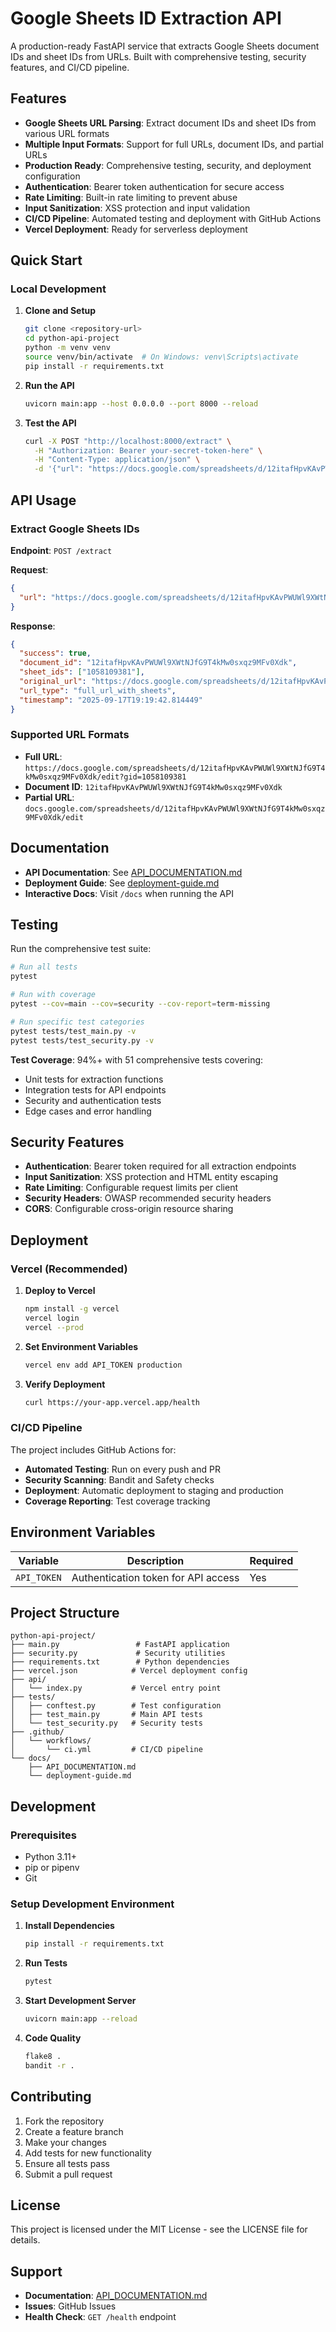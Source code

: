 # Google Sheets ID Extraction API

A production-ready FastAPI service that extracts Google Sheets document IDs and sheet IDs from URLs. Built with comprehensive testing, security features, and CI/CD pipeline.

## Features

- **Google Sheets URL Parsing**: Extract document IDs and sheet IDs from various URL formats
- **Multiple Input Formats**: Support for full URLs, document IDs, and partial URLs
- **Production Ready**: Comprehensive testing, security, and deployment configuration
- **Authentication**: Bearer token authentication for secure access
- **Rate Limiting**: Built-in rate limiting to prevent abuse
- **Input Sanitization**: XSS protection and input validation
- **CI/CD Pipeline**: Automated testing and deployment with GitHub Actions
- **Vercel Deployment**: Ready for serverless deployment

## Quick Start

### Local Development

1. **Clone and Setup**
   ```bash
   git clone <repository-url>
   cd python-api-project
   python -m venv venv
   source venv/bin/activate  # On Windows: venv\Scripts\activate
   pip install -r requirements.txt
   ```

2. **Run the API**
   ```bash
   uvicorn main:app --host 0.0.0.0 --port 8000 --reload
   ```

3. **Test the API**
   ```bash
   curl -X POST "http://localhost:8000/extract" \
     -H "Authorization: Bearer your-secret-token-here" \
     -H "Content-Type: application/json" \
     -d '{"url": "https://docs.google.com/spreadsheets/d/12itafHpvKAvPWUWl9XWtNJfG9T4kMw0sxqz9MFv0Xdk/edit?gid=1058109381"}'
   ```

## API Usage

### Extract Google Sheets IDs

**Endpoint**: `POST /extract`

**Request**:
```json
{
  "url": "https://docs.google.com/spreadsheets/d/12itafHpvKAvPWUWl9XWtNJfG9T4kMw0sxqz9MFv0Xdk/edit?gid=1058109381#gid=1058109381"
}
```

**Response**:
```json
{
  "success": true,
  "document_id": "12itafHpvKAvPWUWl9XWtNJfG9T4kMw0sxqz9MFv0Xdk",
  "sheet_ids": ["1058109381"],
  "original_url": "https://docs.google.com/spreadsheets/d/12itafHpvKAvPWUWl9XWtNJfG9T4kMw0sxqz9MFv0Xdk/edit?gid=1058109381#gid=1058109381",
  "url_type": "full_url_with_sheets",
  "timestamp": "2025-09-17T19:19:42.814449"
}
```

### Supported URL Formats

- **Full URL**: `https://docs.google.com/spreadsheets/d/12itafHpvKAvPWUWl9XWtNJfG9T4kMw0sxqz9MFv0Xdk/edit?gid=1058109381`
- **Document ID**: `12itafHpvKAvPWUWl9XWtNJfG9T4kMw0sxqz9MFv0Xdk`
- **Partial URL**: `docs.google.com/spreadsheets/d/12itafHpvKAvPWUWl9XWtNJfG9T4kMw0sxqz9MFv0Xdk/edit`

## Documentation

- **API Documentation**: See [API_DOCUMENTATION.md](./API_DOCUMENTATION.md)
- **Deployment Guide**: See [deployment-guide.md](./deployment-guide.md)
- **Interactive Docs**: Visit `/docs` when running the API

## Testing

Run the comprehensive test suite:

```bash
# Run all tests
pytest

# Run with coverage
pytest --cov=main --cov=security --cov-report=term-missing

# Run specific test categories
pytest tests/test_main.py -v
pytest tests/test_security.py -v
```

**Test Coverage**: 94%+ with 51 comprehensive tests covering:
- Unit tests for extraction functions
- Integration tests for API endpoints
- Security and authentication tests
- Edge cases and error handling

## Security Features

- **Authentication**: Bearer token required for all extraction endpoints
- **Input Sanitization**: XSS protection and HTML entity escaping
- **Rate Limiting**: Configurable request limits per client
- **Security Headers**: OWASP recommended security headers
- **CORS**: Configurable cross-origin resource sharing

## Deployment

### Vercel (Recommended)

1. **Deploy to Vercel**
   ```bash
   npm install -g vercel
   vercel login
   vercel --prod
   ```

2. **Set Environment Variables**
   ```bash
   vercel env add API_TOKEN production
   ```

3. **Verify Deployment**
   ```bash
   curl https://your-app.vercel.app/health
   ```

### CI/CD Pipeline

The project includes GitHub Actions for:
- **Automated Testing**: Run on every push and PR
- **Security Scanning**: Bandit and Safety checks
- **Deployment**: Automatic deployment to staging and production
- **Coverage Reporting**: Test coverage tracking

## Environment Variables

| Variable | Description | Required |
|----------|-------------|----------|
| `API_TOKEN` | Authentication token for API access | Yes |

## Project Structure

```
python-api-project/
├── main.py                 # FastAPI application
├── security.py             # Security utilities
├── requirements.txt        # Python dependencies
├── vercel.json            # Vercel deployment config
├── api/
│   └── index.py           # Vercel entry point
├── tests/
│   ├── conftest.py        # Test configuration
│   ├── test_main.py       # Main API tests
│   └── test_security.py   # Security tests
├── .github/
│   └── workflows/
│       └── ci.yml         # CI/CD pipeline
└── docs/
    ├── API_DOCUMENTATION.md
    └── deployment-guide.md
```

## Development

### Prerequisites

- Python 3.11+
- pip or pipenv
- Git

### Setup Development Environment

1. **Install Dependencies**
   ```bash
   pip install -r requirements.txt
   ```

2. **Run Tests**
   ```bash
   pytest
   ```

3. **Start Development Server**
   ```bash
   uvicorn main:app --reload
   ```

4. **Code Quality**
   ```bash
   flake8 .
   bandit -r .
   ```

## Contributing

1. Fork the repository
2. Create a feature branch
3. Make your changes
4. Add tests for new functionality
5. Ensure all tests pass
6. Submit a pull request

## License

This project is licensed under the MIT License - see the LICENSE file for details.

## Support

- **Documentation**: [API_DOCUMENTATION.md](./API_DOCUMENTATION.md)
- **Issues**: GitHub Issues
- **Health Check**: `GET /health` endpoint

